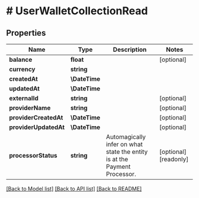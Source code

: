 # # UserWalletCollectionRead

## Properties

Name | Type | Description | Notes
------------ | ------------- | ------------- | -------------
**balance** | **float** |  | [optional]
**currency** | **string** |  |
**createdAt** | **\DateTime** |  |
**updatedAt** | **\DateTime** |  |
**externalId** | **string** |  | [optional]
**providerName** | **string** |  | [optional]
**providerCreatedAt** | **\DateTime** |  | [optional]
**providerUpdatedAt** | **\DateTime** |  | [optional]
**processorStatus** | **string** | Automagically infer on what state the entity is at the Payment Processor. | [optional] [readonly]

[[Back to Model list]](../../README.md#models) [[Back to API list]](../../README.md#endpoints) [[Back to README]](../../README.md)
